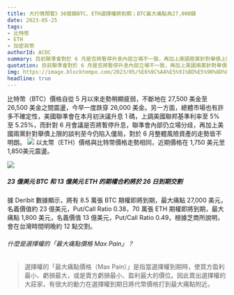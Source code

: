 ```yaml
---
title: 大行情預警》36億鎂BTC、ETH選擇權將到期；BTC最大痛點為27,000鎂
date: 2023-05-25
tags:
- 比特幣 
- ETH
- 加密貨幣
authorId: ACDC
summary: 目前聯準會對於 6 月是否將暫停升息內部立場不一致，再加上美國兩黨針對舉債上限的談判還未有譜，比特幣和以太幣受此影響，走勢呈震盪下跌趨勢，根據 Deribit 的數據顯示，即將到期的BTC期權約有 8.5 萬張，最大痛點價位為 27,000 美元，同時，約有 70 萬張ETH期權即將到期，最大痛點價位為 1,800 美元。
quotation: 目前聯準會對於 6 月是否將暫停升息內部立場不一致，再加上美國兩黨針對舉債上限的談判還未有譜，比特幣和以太幣受此影響，走勢呈震盪下跌趨勢，根據 Deribit 的數據顯示，即將到期的BTC期權約有 8.5 萬張，最大痛點價位為 27,000 美元，同時，約有 70 萬張ETH期權即將到期，最大痛點價位為 1,800 美元。
img: https://image.blocktempo.com/2023/05/%E6%9C%AA%E5%91%BD%E5%90%8D%E8%A8%AD%E8%A8%88-33-1.jpg
headline: true
---
```

比特幣（BTC）價格自從 5 月以來走勢稍顯疲弱，不斷地在 27,500 美金至 26,500 美金之間震盪，今早一度跌穿 26,000 美金。另一方面，總體市場也有許多不確定性，美國聯準會在本月初決議升息 1 碼，上調美國聯邦基準利率至 5% 至 5.25%，而針對 6 月會議是否將暫停升息，聯準會內部仍立場分歧，再加上美國兩黨針對舉債上限的談判至今仍陷入僵局，對於 6 月整體風險資產的走勢皆不明朗。
![](https://image.blocktempo.com/2023/05/%E6%88%AA%E5%9C%96-2023-05-25-%E4%B8%8B%E5%8D%88121518.png)
以太幣（ETH）價格與比特幣價格走勢相同，近期價格在 1,750 美元至 1,850美元震盪。

![](https://image.blocktempo.com/2023/05/%E6%88%AA%E5%9C%96-2023-05-25-%E4%B8%8B%E5%8D%88121641.png)
##### 23 億美元 BTC 和 13 億美元 ETH 的期權合約將於 26 日到期交割
據 Deribit 數據顯示，將有 8.5 萬張 BTC 期權即將到期，最大痛點 27,000 美元，名義價值約 23 億美元，Put/Call Ratio 0.38，70 萬張 ETH 期權即將到期，最大痛點 1,800 美元，名義價值 13 億美元，Put/Call Ratio 0.49，根據芝商所說明，會在台灣時間明晚約 12 點交割。

###### 什麼是選擇權的「最大痛點價格 Max Pain」？
>選擇權的「最大痛點價格（Max Pain）」是指當選擇權到期時，使買方盈利最小、虧損最大，或是賣方虧損最小、盈利最大的價位。因此賣出選擇權的大莊家，有很大的動力在選擇權到期日將代幣價格打到最大痛點附近。


